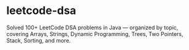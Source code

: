 # leetcode-dsa
Solved 100+ LeetCode DSA problems in Java — organized by topic, covering Arrays, Strings, Dynamic Programming, Trees, Two Pointers, Stack, Sorting, and more.
